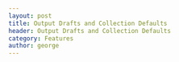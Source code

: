```yaml
---
layout: post
title: Output Drafts and Collection Defaults
header: Output Drafts and Collection Defaults
category: Features
author: george
---
```

